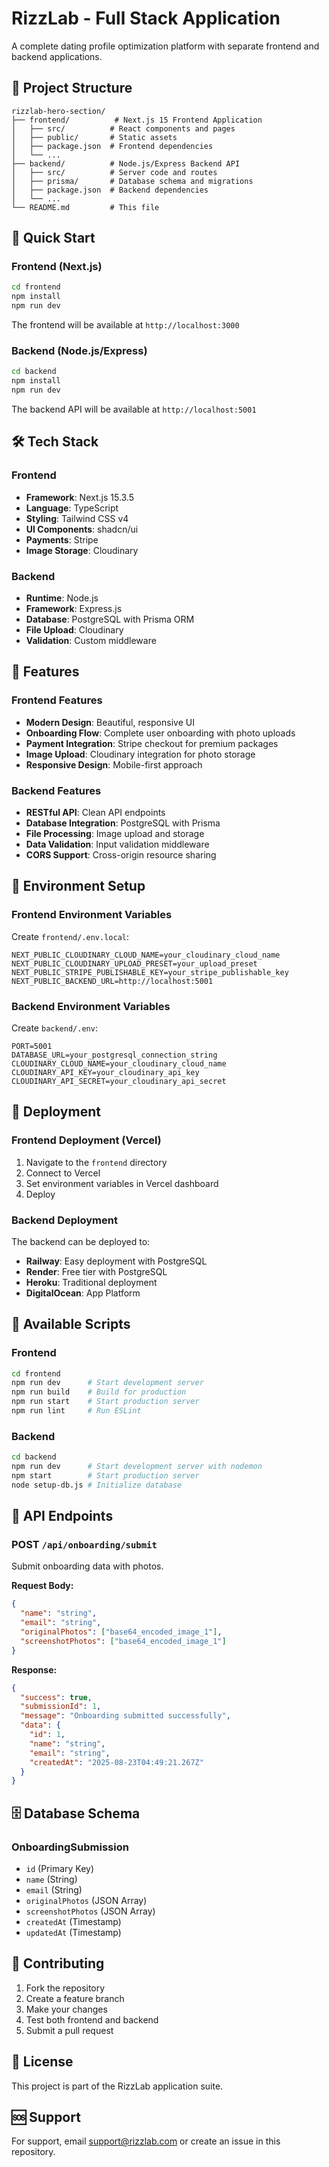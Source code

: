 # RizzLab - Full Stack Application

A complete dating profile optimization platform with separate frontend and backend applications.

## 📁 Project Structure

```
rizzlab-hero-section/
├── frontend/          # Next.js 15 Frontend Application
│   ├── src/          # React components and pages
│   ├── public/       # Static assets
│   ├── package.json  # Frontend dependencies
│   └── ...
├── backend/          # Node.js/Express Backend API
│   ├── src/          # Server code and routes
│   ├── prisma/       # Database schema and migrations
│   ├── package.json  # Backend dependencies
│   └── ...
└── README.md         # This file
```

## 🚀 Quick Start

### Frontend (Next.js)

```bash
cd frontend
npm install
npm run dev
```

The frontend will be available at `http://localhost:3000`

### Backend (Node.js/Express)

```bash
cd backend
npm install
npm run dev
```

The backend API will be available at `http://localhost:5001`

## 🛠️ Tech Stack

### Frontend
- **Framework**: Next.js 15.3.5
- **Language**: TypeScript
- **Styling**: Tailwind CSS v4
- **UI Components**: shadcn/ui
- **Payments**: Stripe
- **Image Storage**: Cloudinary

### Backend
- **Runtime**: Node.js
- **Framework**: Express.js
- **Database**: PostgreSQL with Prisma ORM
- **File Upload**: Cloudinary
- **Validation**: Custom middleware

## 📱 Features

### Frontend Features
- **Modern Design**: Beautiful, responsive UI
- **Onboarding Flow**: Complete user onboarding with photo uploads
- **Payment Integration**: Stripe checkout for premium packages
- **Image Upload**: Cloudinary integration for photo storage
- **Responsive Design**: Mobile-first approach

### Backend Features
- **RESTful API**: Clean API endpoints
- **Database Integration**: PostgreSQL with Prisma
- **File Processing**: Image upload and storage
- **Data Validation**: Input validation middleware
- **CORS Support**: Cross-origin resource sharing

## 🔧 Environment Setup

### Frontend Environment Variables
Create `frontend/.env.local`:
```env
NEXT_PUBLIC_CLOUDINARY_CLOUD_NAME=your_cloudinary_cloud_name
NEXT_PUBLIC_CLOUDINARY_UPLOAD_PRESET=your_upload_preset
NEXT_PUBLIC_STRIPE_PUBLISHABLE_KEY=your_stripe_publishable_key
NEXT_PUBLIC_BACKEND_URL=http://localhost:5001
```

### Backend Environment Variables
Create `backend/.env`:
```env
PORT=5001
DATABASE_URL=your_postgresql_connection_string
CLOUDINARY_CLOUD_NAME=your_cloudinary_cloud_name
CLOUDINARY_API_KEY=your_cloudinary_api_key
CLOUDINARY_API_SECRET=your_cloudinary_api_secret
```

## 🚀 Deployment

### Frontend Deployment (Vercel)
1. Navigate to the `frontend` directory
2. Connect to Vercel
3. Set environment variables in Vercel dashboard
4. Deploy

### Backend Deployment
The backend can be deployed to:
- **Railway**: Easy deployment with PostgreSQL
- **Render**: Free tier with PostgreSQL
- **Heroku**: Traditional deployment
- **DigitalOcean**: App Platform

## 📝 Available Scripts

### Frontend
```bash
cd frontend
npm run dev      # Start development server
npm run build    # Build for production
npm run start    # Start production server
npm run lint     # Run ESLint
```

### Backend
```bash
cd backend
npm run dev      # Start development server with nodemon
npm start        # Start production server
node setup-db.js # Initialize database
```

## 🔗 API Endpoints

### POST `/api/onboarding/submit`
Submit onboarding data with photos.

**Request Body:**
```json
{
  "name": "string",
  "email": "string",
  "originalPhotos": ["base64_encoded_image_1"],
  "screenshotPhotos": ["base64_encoded_image_1"]
}
```

**Response:**
```json
{
  "success": true,
  "submissionId": 1,
  "message": "Onboarding submitted successfully",
  "data": {
    "id": 1,
    "name": "string",
    "email": "string",
    "createdAt": "2025-08-23T04:49:21.267Z"
  }
}
```

## 🗄️ Database Schema

### OnboardingSubmission
- `id` (Primary Key)
- `name` (String)
- `email` (String)
- `originalPhotos` (JSON Array)
- `screenshotPhotos` (JSON Array)
- `createdAt` (Timestamp)
- `updatedAt` (Timestamp)

## 🤝 Contributing

1. Fork the repository
2. Create a feature branch
3. Make your changes
4. Test both frontend and backend
5. Submit a pull request

## 📄 License

This project is part of the RizzLab application suite.

## 🆘 Support

For support, email support@rizzlab.com or create an issue in this repository.
